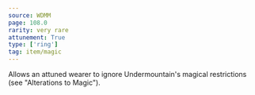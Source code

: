 ```yaml
---
source: WDMM
page: 108.0
rarity: very rare
attunement: True
type: ['ring']
tag: item/magic
---
```


Allows an attuned wearer to ignore Undermountain's magical restrictions (see "Alterations to Magic").


